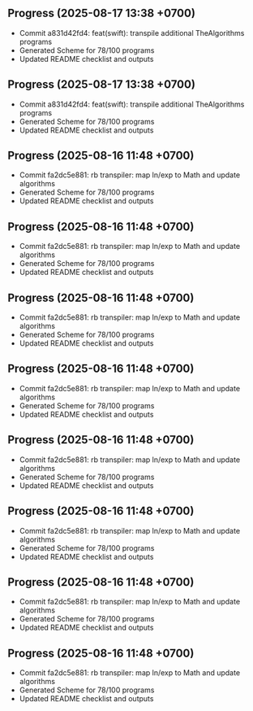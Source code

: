 ## Progress (2025-08-17 13:38 +0700)
- Commit a831d42fd4: feat(swift): transpile additional TheAlgorithms programs
- Generated Scheme for 78/100 programs
- Updated README checklist and outputs

## Progress (2025-08-17 13:38 +0700)
- Commit a831d42fd4: feat(swift): transpile additional TheAlgorithms programs
- Generated Scheme for 78/100 programs
- Updated README checklist and outputs

## Progress (2025-08-16 11:48 +0700)
- Commit fa2dc5e881: rb transpiler: map ln/exp to Math and update algorithms
- Generated Scheme for 78/100 programs
- Updated README checklist and outputs

## Progress (2025-08-16 11:48 +0700)
- Commit fa2dc5e881: rb transpiler: map ln/exp to Math and update algorithms
- Generated Scheme for 78/100 programs
- Updated README checklist and outputs

## Progress (2025-08-16 11:48 +0700)
- Commit fa2dc5e881: rb transpiler: map ln/exp to Math and update algorithms
- Generated Scheme for 78/100 programs
- Updated README checklist and outputs

## Progress (2025-08-16 11:48 +0700)
- Commit fa2dc5e881: rb transpiler: map ln/exp to Math and update algorithms
- Generated Scheme for 78/100 programs
- Updated README checklist and outputs

## Progress (2025-08-16 11:48 +0700)
- Commit fa2dc5e881: rb transpiler: map ln/exp to Math and update algorithms
- Generated Scheme for 78/100 programs
- Updated README checklist and outputs

## Progress (2025-08-16 11:48 +0700)
- Commit fa2dc5e881: rb transpiler: map ln/exp to Math and update algorithms
- Generated Scheme for 78/100 programs
- Updated README checklist and outputs

## Progress (2025-08-16 11:48 +0700)
- Commit fa2dc5e881: rb transpiler: map ln/exp to Math and update algorithms
- Generated Scheme for 78/100 programs
- Updated README checklist and outputs

## Progress (2025-08-16 11:48 +0700)
- Commit fa2dc5e881: rb transpiler: map ln/exp to Math and update algorithms
- Generated Scheme for 78/100 programs
- Updated README checklist and outputs

